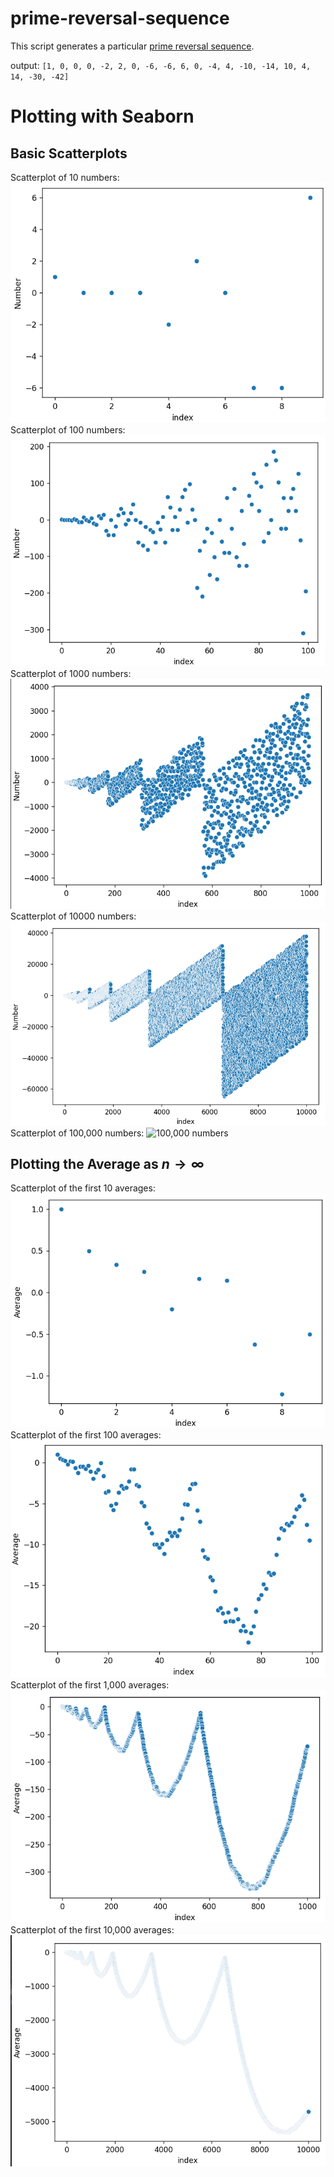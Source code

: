 # prime-reversal-sequence
This script generates a particular [prime reversal sequence](https://www.youtube.com/watch?v=pAMgUB51XZA). 

output: `[1, 0, 0, 0, -2, 2, 0, -6, -6, 6, 0, -4, 4, -10, -14, 10, 4, 14, -30, -42]`

# Plotting with Seaborn
## Basic Scatterplots
Scatterplot of 10 numbers:
![1000 numbers](10.png)
Scatterplot of 100 numbers:
![1000 numbers](100.png)
Scatterplot of 1000 numbers:
![1000 numbers](1000.png)
Scatterplot of 10000 numbers:
![10000 numbers](10000.png)
Scatterplot of 100,000 numbers:
![100,000 numbers](100000.png)

## Plotting the Average as $n \to \infty$
Scatterplot of the first 10 averages:
![10 averages](average_10.png)
Scatterplot of the first 100 averages:
![100 averages](average_100.png)
Scatterplot of the first 1,000 averages:
![1000 averages](average_1000.png)
Scatterplot of the first 10,000 averages:
![10,000 averages](average_10000.png)
